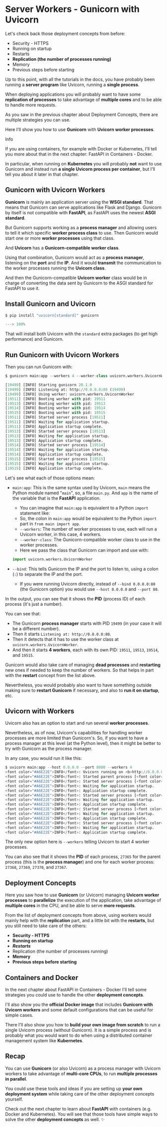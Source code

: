 
# Server Workers - Gunicorn with Uvicorn


Let's check back those deployment concepts from before:


* Security - HTTPS
* Running on startup
* Restarts
* **Replication (the number of processes running)**
* Memory
* Previous steps before starting


Up to this point, with all the tutorials in the docs, you have probably been running a **server program** like Uvicorn, running a **single process**.


When deploying applications you will probably want to have some **replication of processes** to take advantage of **multiple cores** and to be able to handle more requests.


As you saw in the previous chapter about Deployment Concepts, there are multiple strategies you can use.


Here I'll show you how to use **Gunicorn** with **Uvicorn worker processes**.



Info


If you are using containers, for example with Docker or Kubernetes, I'll tell you more about that in the next chapter: FastAPI in Containers - Docker.


In particular, when running on **Kubernetes** you will probably **not** want to use Gunicorn and instead run **a single Uvicorn process per container**, but I'll tell you about it later in that chapter.



## Gunicorn with Uvicorn Workers


**Gunicorn** is mainly an application server using the **WSGI standard**. That means that Gunicorn can serve applications like Flask and Django. Gunicorn by itself is not compatible with **FastAPI**, as FastAPI uses the newest **ASGI standard**.


But Gunicorn supports working as a **process manager** and allowing users to tell it which specific **worker process class** to use. Then Gunicorn would start one or more **worker processes** using that class.


And **Uvicorn** has a **Gunicorn-compatible worker class**.


Using that combination, Gunicorn would act as a **process manager**, listening on the **port** and the **IP**. And it would **transmit** the communication to the worker processes running the **Uvicorn class**.


And then the Gunicorn-compatible **Uvicorn worker** class would be in charge of converting the data sent by Gunicorn to the ASGI standard for FastAPI to use it.


## Install Gunicorn and Uvicorn




```python
$ pip install "uvicorn[standard]" gunicorn

---> 100%

```


That will install both Uvicorn with the `standard` extra packages (to get high performance) and Gunicorn.


## Run Gunicorn with Uvicorn Workers


Then you can run Gunicorn with:




```python
$ gunicorn main:app --workers 4 --worker-class uvicorn.workers.UvicornWorker --bind 0.0.0.0:80

[19499] [INFO] Starting gunicorn 20.1.0
[19499] [INFO] Listening at: http://0.0.0.0:80 (19499)
[19499] [INFO] Using worker: uvicorn.workers.UvicornWorker
[19511] [INFO] Booting worker with pid: 19511
[19513] [INFO] Booting worker with pid: 19513
[19514] [INFO] Booting worker with pid: 19514
[19515] [INFO] Booting worker with pid: 19515
[19511] [INFO] Started server process [19511]
[19511] [INFO] Waiting for application startup.
[19511] [INFO] Application startup complete.
[19513] [INFO] Started server process [19513]
[19513] [INFO] Waiting for application startup.
[19513] [INFO] Application startup complete.
[19514] [INFO] Started server process [19514]
[19514] [INFO] Waiting for application startup.
[19514] [INFO] Application startup complete.
[19515] [INFO] Started server process [19515]
[19515] [INFO] Waiting for application startup.
[19515] [INFO] Application startup complete.

```


Let's see what each of those options mean:


* `main:app`: This is the same syntax used by Uvicorn, `main` means the Python module named "`main`", so, a file `main.py`. And `app` is the name of the variable that is the **FastAPI** application.


	+ You can imagine that `main:app` is equivalent to a Python `import` statement like:
	+ So, the colon in `main:app` would be equivalent to the Python `import` part in `from main import app`.
	+ `--workers`: The number of worker processes to use, each will run a Uvicorn worker, in this case, 4 workers.
	+ `--worker-class`: The Gunicorn-compatible worker class to use in the worker processes.
	+ Here we pass the class that Gunicorn can import and use with:
	
	
	
	```python
	import uvicorn.workers.UvicornWorker
	
	```
* `--bind`: This tells Gunicorn the IP and the port to listen to, using a colon (`:`) to separate the IP and the port.


	+ If you were running Uvicorn directly, instead of `--bind 0.0.0.0:80` (the Gunicorn option) you would use `--host 0.0.0.0` and `--port 80`.


In the output, you can see that it shows the **PID** (process ID) of each process (it's just a number).


You can see that:


* The Gunicorn **process manager** starts with PID `19499` (in your case it will be a different number).
* Then it starts `Listening at: http://0.0.0.0:80`.
* Then it detects that it has to use the worker class at `uvicorn.workers.UvicornWorker`.
* And then it starts **4 workers**, each with its own PID: `19511`, `19513`, `19514`, and `19515`.


Gunicorn would also take care of managing **dead processes** and **restarting** new ones if needed to keep the number of workers. So that helps in part with the **restart** concept from the list above.


Nevertheless, you would probably also want to have something outside making sure to **restart Gunicorn** if necessary, and also to **run it on startup**, etc.


## Uvicorn with Workers


Uvicorn also has an option to start and run several **worker processes**.


Nevertheless, as of now, Uvicorn's capabilities for handling worker processes are more limited than Gunicorn's. So, if you want to have a process manager at this level (at the Python level), then it might be better to try with Gunicorn as the process manager.


In any case, you would run it like this:




```python
$ uvicorn main:app --host 0.0.0.0 --port 8080 --workers 4
<font color="#A6E22E">INFO</font>: Uvicorn running on <b>http://0.0.0.0:8080</b> (Press CTRL+C to quit)
<font color="#A6E22E">INFO</font>: Started parent process [<font color="#A1EFE4"><b>27365</b></font>]
<font color="#A6E22E">INFO</font>: Started server process [<font color="#A1EFE4">27368</font>]
<font color="#A6E22E">INFO</font>: Waiting for application startup.
<font color="#A6E22E">INFO</font>: Application startup complete.
<font color="#A6E22E">INFO</font>: Started server process [<font color="#A1EFE4">27369</font>]
<font color="#A6E22E">INFO</font>: Waiting for application startup.
<font color="#A6E22E">INFO</font>: Application startup complete.
<font color="#A6E22E">INFO</font>: Started server process [<font color="#A1EFE4">27370</font>]
<font color="#A6E22E">INFO</font>: Waiting for application startup.
<font color="#A6E22E">INFO</font>: Application startup complete.
<font color="#A6E22E">INFO</font>: Started server process [<font color="#A1EFE4">27367</font>]
<font color="#A6E22E">INFO</font>: Waiting for application startup.
<font color="#A6E22E">INFO</font>: Application startup complete.

```


The only new option here is `--workers` telling Uvicorn to start 4 worker processes.


You can also see that it shows the **PID** of each process, `27365` for the parent process (this is the **process manager**) and one for each worker process: `27368`, `27369`, `27370`, and `27367`.


## Deployment Concepts


Here you saw how to use **Gunicorn** (or Uvicorn) managing **Uvicorn worker processes** to **parallelize** the execution of the application, take advantage of **multiple cores** in the CPU, and be able to serve **more requests**.


From the list of deployment concepts from above, using workers would mainly help with the **replication** part, and a little bit with the **restarts**, but you still need to take care of the others:


* **Security - HTTPS**
* **Running on startup**
* ***Restarts***
* Replication (the number of processes running)
* **Memory**
* **Previous steps before starting**


## Containers and Docker


In the next chapter about FastAPI in Containers - Docker I'll tell some strategies you could use to handle the other **deployment concepts**.


I'll also show you the **official Docker image** that includes **Gunicorn with Uvicorn workers** and some default configurations that can be useful for simple cases.


There I'll also show you how to **build your own image from scratch** to run a single Uvicorn process (without Gunicorn). It is a simple process and is probably what you would want to do when using a distributed container management system like **Kubernetes**.


## Recap


You can use **Gunicorn** (or also Uvicorn) as a process manager with Uvicorn workers to take advantage of **multi-core CPUs**, to run **multiple processes in parallel**.


You could use these tools and ideas if you are setting up **your own deployment system** while taking care of the other deployment concepts yourself.


Check out the next chapter to learn about **FastAPI** with containers (e.g. Docker and Kubernetes). You will see that those tools have simple ways to solve the other **deployment concepts** as well. ✨



